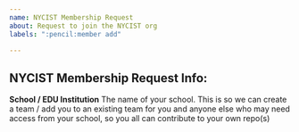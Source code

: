 ```yaml
---
name: NYCIST Membership Request
about: Request to join the NYCIST org
labels: ":pencil:member add"

---
```


## NYCIST Membership Request Info:

**School / EDU Institution**
The name of your school. This is so we can create a team / add you to an existing team for you and anyone else who may need access from your school, so you all can contribute to your own repo(s)